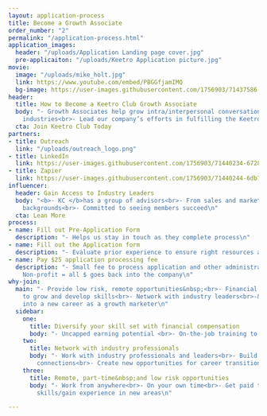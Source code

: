 ```yaml
---
layout: application-process
title: Become a Growth Associate
order_number: "2"
permalink: "/application-process.html"
application_images:
  header: "/uploads/Application Landing page cover.jpg"
  pre-applicaiton: "/uploads/Keetro Application picture.jpg"
movie:
  image: "/uploads/mike_holt.jpg"
  link: https://www.youtube.com/embed/PBGGfjamIMQ
  bg-image: https://user-images.githubusercontent.com/1756903/71437586-3cd1d580-26a7-11ea-8161-092ad849ac53.jpg
header:
  title: How to Become a Keetro Club Growth Associate
  body: "- Growth Associates help grow intra/interpersonal conversations in different
    industries<br>- Lead our company’s efforts in fulfilling the Keetro mission.\n"
  cta: Join Keetro Club Today
partners:
- title: Outreach
  link: "/uploads/outreach_logo.png"
- title: LinkedIn
  link: https://user-images.githubusercontent.com/1756903/71440234-67289080-26b1-11ea-832b-d9a2ec392d8e.png
- title: Zapier
  link: https://user-images.githubusercontent.com/1756903/71440244-6db70800-26b1-11ea-869d-75450b478866.png
influencer:
  header: Gain Access to Industry Leaders
  body: "<b>- KC </b>has a group of advisors<br>- From sales and marketing leadership
    backgrounds<br>- Committed to seeing members succeed\n"
  cta: Lean More
process:
- name: Fill out Pre-Application Form
  description: "- Helps us stay in touch as they complete process\n"
- name: Fill out the Application form
  description: "- Evaluate prior experience to ensure right resources are provided\n"
- name: Pay $25 application processing fee
  description: "- Small fee to process application and other administrative costs.&nbsp;<br>-
    Non-profit = all $ goes back into the company\n"
why-join:
  main: "- Provide low risk, remote opportunities&nbsp;<br>- Financial incentives
    to grow and develop skills<br>- Network with industry leaders<br>-&nbsp;Transition/grow
    into a new career as a growth marketer\n"
  sidebar:
    one:
      title: Diversify your skill set with financial compensation
      body: "- Uncapped earning potential <br>- On-the-job training to build skill-set\n"
    two:
      title: Network with industry professionals
      body: "- Work with industry professionals and leaders<br>- Build network of
        connections<br>- Create new opportunities for career transitions\n"
    three:
      title: Remote, part-time&nbsp;and low risk opportunities
      body: "- Work from anywhere<br>- On your own time<br>- Get paid to learn new
        skills/gain experience in new areas\n"

---
```

